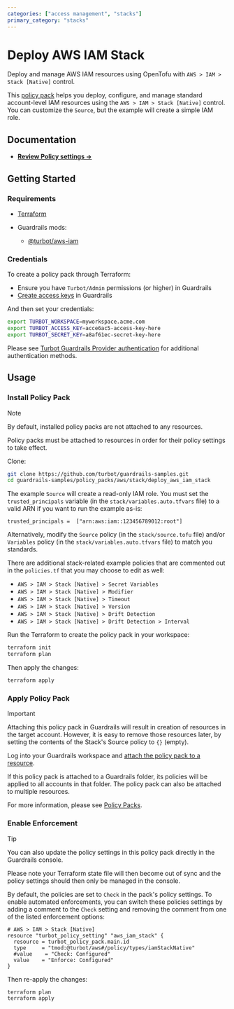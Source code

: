 ```yaml
---
categories: ["access management", "stacks"]
primary_category: "stacks"
---
```


# Deploy AWS IAM Stack

Deploy and manage AWS IAM resources using OpenTofu with `AWS > IAM > Stack [Native]` control.

This [policy pack](https://turbot.com/guardrails/docs/concepts/policy-packs) helps you deploy, configure, and manage standard account-level IAM resources using the `AWS > IAM > Stack [Native]` control. You can customize the `Source`, but the example will create a simple IAM role.

## Documentation

- **[Review Policy settings →](https://hub.guardrails.turbot.com/policy-packs/deploy_aws_iam_stack/settings)**

## Getting Started

### Requirements

- [Terraform](https://developer.hashicorp.com/terraform/install)

- Guardrails mods:
  - [@turbot/aws-iam](https://hub.guardrails.turbot.com/mods/aws/mods/aws-iam)

### Credentials

To create a policy pack through Terraform:

- Ensure you have `Turbot/Admin` permissions (or higher) in Guardrails
- [Create access keys](https://turbot.com/guardrails/docs/guides/iam/access-keys#generate-a-new-guardrails-api-access-key) in Guardrails

And then set your credentials:

```sh
export TURBOT_WORKSPACE=myworkspace.acme.com
export TURBOT_ACCESS_KEY=acce6ac5-access-key-here
export TURBOT_SECRET_KEY=a8af61ec-secret-key-here
```

Please see [Turbot Guardrails Provider authentication](https://registry.terraform.io/providers/turbot/turbot/latest/docs#authentication) for additional authentication methods.

## Usage

### Install Policy Pack

> [!NOTE]
> By default, installed policy packs are not attached to any resources.
>
> Policy packs must be attached to resources in order for their policy settings to take effect.

Clone:

```sh
git clone https://github.com/turbot/guardrails-samples.git
cd guardrails-samples/policy_packs/aws/stack/deploy_aws_iam_stack
```


The example `Source` will create a read-only IAM role. You must set the `trusted_principals` variable (in the `stack/variables.auto.tfvars` file) to a valid ARN if you want to run the example as-is:

```hcl
trusted_principals =  ["arn:aws:iam::123456789012:root"]
```

Alternatively, modify the `Source` policy (in the `stack/source.tofu` file) and/or `Variables` policy (in the `stack/variables.auto.tfvars` file) to match you standards.  

There are additional stack-related example policies that are commented out in the `policies.tf` that you may choose to edit as well:
- `AWS > IAM > Stack [Native] > Secret Variables`
- `AWS > IAM > Stack [Native] > Modifier`
- `AWS > IAM > Stack [Native] > Timeout`
- `AWS > IAM > Stack [Native] > Version`
- `AWS > IAM > Stack [Native] > Drift Detection`
- `AWS > IAM > Stack [Native] > Drift Detection > Interval`
 

Run the Terraform to create the policy pack in your workspace:

```sh
terraform init
terraform plan
```

Then apply the changes:

```sh
terraform apply
```

### Apply Policy Pack

> [!IMPORTANT]
> Attaching this policy pack in Guardrails will result in creation of resources in the target account. However, it is easy to remove those resources later, by setting the contents of the Stack's Source policy to `{}` (empty).

Log into your Guardrails workspace and [attach the policy pack to a resource](https://turbot.com/guardrails/docs/guides/policy-packs#attach-a-policy-pack-to-a-resource).

If this policy pack is attached to a Guardrails folder, its policies will be applied to all accounts in that folder. The policy pack can also be attached to multiple resources.

For more information, please see [Policy Packs](https://turbot.com/guardrails/docs/concepts/policy-packs).

### Enable Enforcement

> [!TIP]
> You can also update the policy settings in this policy pack directly in the Guardrails console.
>
> Please note your Terraform state file will then become out of sync and the policy settings should then only be managed in the console.

By default, the policies are set to `Check` in the pack's policy settings. To enable automated enforcements, you can switch these policies settings by adding a comment to the `Check` setting and removing the comment from one of the listed enforcement options:

```hcl
# AWS > IAM > Stack [Native]
resource "turbot_policy_setting" "aws_iam_stack" {
  resource = turbot_policy_pack.main.id
  type     = "tmod:@turbot/aws#/policy/types/iamStackNative"
  #value    = "Check: Configured"
  value    = "Enforce: Configured"
}
```

Then re-apply the changes:

```sh
terraform plan
terraform apply
```